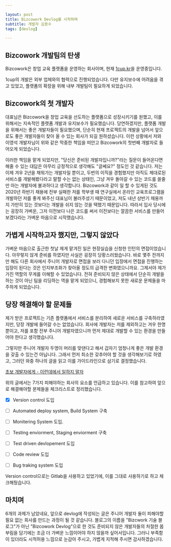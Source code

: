 ```yaml
---

layout: post
title: Bizcowork Devlog를 시작하며 
subtitle: 개발자 김용수
tags: [devlog]

---
```


## Bizcowork 개발팀의 탄생

Bizcowork은 창업 교육 플랫폼을 운영하는 회사이며, 현재 [1cup.kr](https://1cup.kr)을 운영중입니다.

1cup의 개발은 외부 업체와의 협력으로 진행되었습니다. 다만 유지보수에 어려움을 겪고 있었고, 플랫폼의 확장을 위해 내부 개발팀이 필요하게 되었습니다.  



## Bizcowork의 첫 개발자

대표님은 Bizcowork을 창업 교육을 선도하는 플랫폼으로 성장시키기를 원했고, 이를 위해서는 지속적인 플랫폼 개발과 유지보수가 필요했습니다. 당연하겠지만, 플랫폼 개발을 위해서는 좋은 개발자들이 필요했으며, 단순히 현재 프로젝트의 개발을 넘어서 앞으로도 좋은 개발자들이 찾아 올 수 있는 회사가 되길 원하셨습니다. 이런 상황에서 저와 이영석 개발자님이 위와 같은 막중한 책임을 떠안고 Bizcowork의 첫번째 개발자로 들어오게 되었습니다. 

이러한 책임을 맡게 되었지만, "당신은 준비된 개발자입니까?"라는 질문이 들어온다면 해줄 수 있는 대답은 아무리 긍정적으로 생각해도 "글쎄요?" 정도인 것 같습니다. 저는 이제 겨우 2년을 채워가는 개발자일 뿐이고, 두번의 이직을 경험했지만 아직도 제대로된 서비스를 개발해봤다라고 말할 수는 없는 상태인, 그냥 겨우 돌아갈 수 있는 코드를 쓸줄만 아는 개발자에 불과하다고 생각합니다. Bizcowork과 같이 일 할 수 있게된 것도 2020년 하반기 채용에 전부 실패한 저를 학부생 때 연구실에서 온라인 교육프로그램을 개발하던 저를 좋게 봐주신 대표님이 불러주셨기 때문이었고,  저도 내년 상반기 채용까지 가만히 있는 것보다는 개발을 쉬지 않는 것을 택했기 때문입니다. 따라서 입사 당시에는 굉장히 가벼운, 그저 이전보다 나은 코드를 써서 이전보다는 깔끔한 서비스를 만들어 보겠다라는 가벼운 마음으로 시작했습니다.



## 가볍게 시작하고자 했지만, 그렇지 않았다

가벼운 마음으로 출근한 첫날 제게 맡겨진 일은 현장실습을 신청한 인턴의 면접이었습니다. 아무렇지 않게 준비를 하였지만 사실은 굉장히 당황스러웠습니다. 바로 몇주 전까지만 해도 다른 회사에서 주니어 개발자로 면접을 보러 다니던 입장에서 면접을 진행하는 입장이 된다는 것은 인지부조화가 찾아올 정도의 급격한 변화였으니까요. 그제서야 제가 가진 역할의 무게를 이해할 수 있었습니다. 전혀 준비되지 않은 상태에서 단순히 개발을 하는 것이 아닌 팀을 리딩하는 역을 맡게 되었으니, 경험해보지 못한 새로운 문제들을 마주하게 되었습니다.



## 당장 해결해야 할 문제들

제가 받은 프로젝트는 기존 플랫폼에서 서비스를 분리하여 새로운 서비스를 구축하라였지만, 당장 개발에 들어갈 수는 없었습니다. 회사에 개발자는 저를 제외하고는 겨우 한명 뿐이고, 저를 포함 전부 주니어 개발자였으니까 먼저 제대로 개발할 수 있는 환경을 만들어야 한다고 생각했습니다.

그렇지만 주니어 개발자 두명이 머리를 맞댄다고 해서 갑자기 엄청나게 좋은 개발 환경을 갖출 수 있는건 아닙니다. 그래서 먼저 최소한 갖추어야 할 것을 생각해보기로 하였고, 그러던 와중 하나의 글을 읽고 이를 가이드라인으로 삼기로 결정했습니다. 

[초보 개발자에게 - 이런데에서 일하지 말자](http://theonion.egloos.com/5768506) 

위의 글에서는 7가지 피해야하는 회사의 요소를 언급하고 있습니다. 이를 참고하여 앞으로 해결해야할 문제들을 체크리스트로 정리했습니다.

- [x] Version control 도입

- [ ] Automated deploy system, Build System 구축

- [ ] Monitering System 도입.

- [ ] Testing enviorment, Staging enviorment 구축

- [ ] Test driven devlopement 도입

- [ ] Code review 도입

- [ ] Bug traking system 도입

Version control으로는 Gitlab을 사용하고 있었기에, 이를 그대로 사용하기로 하고 체크해뒀습니다.

## 마치며

6개의 과제가 남았네요, 앞으로 devlog에 작성되는 글은 주니어 개발자 둘이 피해야할 필요 없는 회사를 만드는 과정이 될 것 같습니다. 블로그의 이름을 "Bizcwork 기술 블로그"가 아닌 "Bizcowork Devlog"으로 한 것도 준비되지 않은 개발자들의 처절한 몸부림을 담기에는 조금 더 가벼운 느낌이어야 하지 않을까 싶어서입니다. 그러니 부족함이 있더라도 시적허용 느낌으로 눈감아 주시고, 가볍게 지적해 주시면 감사하겠습니다.

